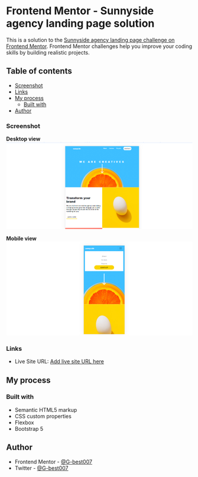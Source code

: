 # Frontend Mentor - Sunnyside agency landing page solution

This is a solution to the [Sunnyside agency landing page challenge on Frontend Mentor](https://www.frontendmentor.io/challenges/sunnyside-agency-landing-page-7yVs3B6ef). Frontend Mentor challenges help you improve your coding skills by building realistic projects.

## Table of contents

  - [Screenshot](#screenshot)
  - [Links](#links)
- [My process](#my-process)
  - [Built with](#built-with)
- [Author](#author)





### Screenshot
**Desktop view**
![](./desktop.png)

**Mobile view**
![](./mob.png)



### Links


- Live Site URL: [Add live site URL here](https://g-best007.github.io/Sunnyside-agency-landing-page/)

## My process

### Built with

- Semantic HTML5 markup
- CSS custom properties
- Flexbox
- Bootstrap 5



## Author

- Frontend Mentor - [@G-best007](https://www.frontendmentor.io/profile/G-best007)
- Twitter - [@G-best007](https://www.twitter.com/g_best007)




